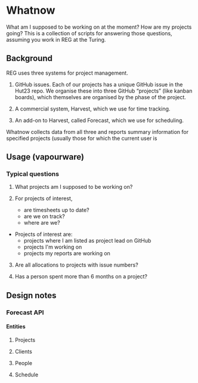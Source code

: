 # Whatnow

What am I supposed to be working on at the moment? How are my projects going?
This is a collection of scripts for answering those questions, assuming you work
in REG at the Turing.

## Background

REG uses three systems for project management.

1. GitHub issues. Each of our projects has a unique GitHub issue in the Hut23
   repo. We organise these into three GitHub “projects” (like kanban boards),
   which themselves are organised by the phase of the project.
   
2. A commercial system, Harvest, which we use for time tracking.

3. An add-on to Harvest, called Forecast, which we use for scheduling.

Whatnow collects data from all three and reports summary information for
specified projects (usually those for which the current user is


## Usage (vapourware)

### Typical questions

1. What projects am I supposed to be working on?

2. For projects of interest, 
   - are timesheets up to date?
   - are we on track?
   - where are we?

- Projects of interest are:
   - projects where I am listed as project lead on GitHub
   - projects I'm working on
   - projects my reports are working on

3. Are all allocations to projects with issue numbers?

4. Has a person spent more than 6 months on a project? 


## Design notes

### Forecast API

#### Entities

1. Projects

2. Clients

3. People

4. Schedule
